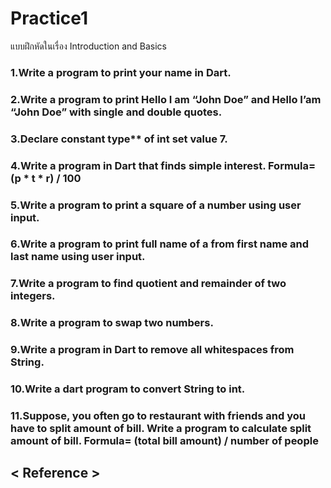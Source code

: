 # Practice1
แบบฝึกหัดในเรื่อง Introduction and Basics
### 1.Write a program to print your name in Dart.
### 2.Write a program to print Hello I am “John Doe” and Hello I’am “John Doe” with single and double quotes.
### 3.Declare constant type** of int set value 7.
### 4.Write a program in Dart that finds simple interest. Formula= (p * t * r) / 100
### 5.Write a program to print a square of a number using user input.
### 6.Write a program to print full name of a from first name and last name using user input.
### 7.Write a program to find quotient and remainder of two integers.
### 8.Write a program to swap two numbers.
### 9.Write a program in Dart to remove all whitespaces from String.
### 10.Write a dart program to convert String to int.
### 11.Suppose, you often go to restaurant with friends and you have to split amount of bill. Write a program to calculate split amount of bill. Formula= (total bill amount) / number of people
## < Reference >
